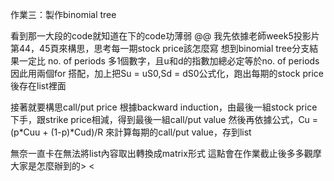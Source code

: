 作業三：製作binomial tree

看到那一大段的code就知道在下的code功薄弱 @@
我先依據老師week5投影片第44，45頁來構思，思考每一期stock price該怎麼寫
想到binomial tree分支結果一定比 no. of periods 多1個數字，且u和d的指數加總必定等於no. of periods
因此用兩個for 搭配，加上把Su = uS0,Sd = dS0公式化，跑出每期的stock price後存在list裡面

接著就要構思call/put price
根據backward induction，由最後一組stock price下手，跟strike price相減，得到最後一組call/put value
然後再依據公式，Cu = (p*Cuu + (1-p)*Cud)/R 來計算每期的call/put value，存到list

無奈一直卡在無法將list內容取出轉換成matrix形式
這點會在作業截止後多多觀摩大家是怎麼辦到的> <
